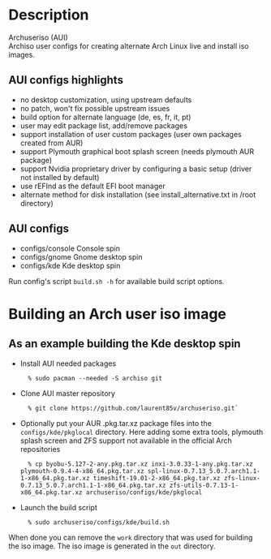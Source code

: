 Description
===========

Archuseriso (AUI)  
Archiso user configs for creating alternate Arch Linux live and install iso images.

AUI configs highlights
----------------------

* no desktop customization, using upstream defaults
* no patch, won't fix possible upstream issues
* build option for alternate language (de, es, fr, it, pt)
* user may edit package list, add/remove packages
* support installation of user custom packages
  (user own packages created from AUR)
* support Plymouth graphical boot splash screen
  (needs plymouth AUR package)
* support Nvidia proprietary driver by configuring a
  basic setup (driver not installed by default)
* use rEFInd as the default EFI boot manager
* alternate method for disk installation
  (see install_alternative.txt in /root directory)

AUI configs
-----------

* configs/console  Console spin
* configs/gnome    Gnome desktop spin
* configs/kde      Kde desktop spin

Run config's script `build.sh -h` for available build script options.

Building an Arch user iso image
===============================

As an example building the Kde desktop spin
-------------------------------------------

* Install AUI needed packages

        % sudo pacman --needed -S archiso git

* Clone AUI master repository

        % git clone https://github.com/laurent85v/archuseriso.git`

* Optionally put your AUR .pkg.tar.xz package files into the `configs/kde/pkglocal` directory. Here adding some extra tools, plymouth splash screen and ZFS support not available in the official Arch repositories

        % cp byobu-5.127-2-any.pkg.tar.xz inxi-3.0.33-1-any.pkg.tar.xz plymouth-0.9.4-4-x86_64.pkg.tar.xz spl-linux-0.7.13_5.0.7.arch1.1-1-x86_64.pkg.tar.xz timeshift-19.01-2-x86_64.pkg.tar.xz zfs-linux-0.7.13_5.0.7.arch1.1-1-x86_64.pkg.tar.xz zfs-utils-0.7.13-1-x86_64.pkg.tar.xz archuseriso/configs/kde/pkglocal

* Launch the build script

        % sudo archuseriso/configs/kde/build.sh

When done you can remove the `work` directory that was used for building the iso image. The iso image is generated in the `out` directory.
